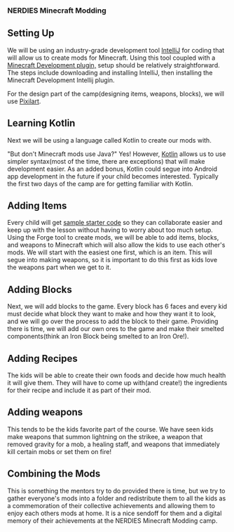 ### NERDIES Minecraft Modding

## Setting Up
We will be using an industry-grade development tool [IntelliJ](https://www.jetbrains.com/idea/) for coding that will allow us to create mods for Minecraft.
Using this tool coupled with a [Minecraft Development plugin,](https://plugins.jetbrains.com/plugin/8327-minecraft-development) setup should be relatively straightforward. 
The steps include downloading and installing IntelliJ, then installing  the Minecraft Development Intellij plugin.

For the design part of the camp(designing items, weapons, blocks), we will use [Pixilart](https://www.pixilart.com/).

## Learning Kotlin
Next we will be using a language called Kotlin to create our mods with. 

"But don't Minecraft mods use Java?" Yes! However, [Kotlin](https://kotlinlang.org/) allows us to use simpler syntax(most of the time, there are exceptions)
that will make development easier. As an added bonus, Kotlin could segue into Android app development in the future if your 
child becomes interested. Typically the first two days of the camp are for getting familiar with Kotlin.

## Adding Items
Every child will get [sample starter code](https://github.com/danielPerez97) so they can collaborate easier and keep up with the lesson
without having to worry about too much setup. Using the Forge tool to create mods, we will be able to add items, blocks, and weapons to Minecraft which
will also allow the kids to use each other's mods. We will start with the easiest one first, which is an item. This will segue
into making weapons, so it is important to do this first as kids love the weapons part when we get to it.

## Adding Blocks
Next, we will add blocks to the game. Every block has 6 faces and every kid must decide what block they want to make and how they
want it to look, and we will go over the process to add the block to their game. Providing there is time, we will add our own ores
to the game and make their smelted components(think an Iron Block being smelted to an Iron Ore!).

## Adding Recipes
The kids will be able to create their own foods and decide how much health it will give them. They will have to come up with(and create!)
the ingredients for their recipe and include it as part of their mod.

## Adding weapons
This tends to be the kids favorite part of the course. We have seen kids make weapons that summon lightning on the strikee,
a weapon that removed gravity for a mob, a healing staff, and weapons that immediately kill certain
mobs or set them on fire!

## Combining the Mods
This is something the mentors try to do provided there is time, but we try to gather everyone's mods into a folder and redistribute them
to all the kids as a commemoration of their collective achievements and allowing them to enjoy each others mods at home. It is a nice
sendoff for them and a digital memory of their achievements at the NERDIES Minecraft Modding camp.